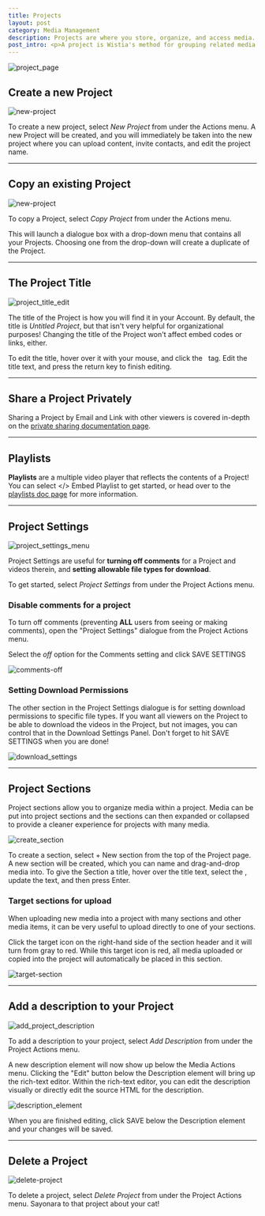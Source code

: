 ```yaml
---
title: Projects
layout: post
category: Media Management
description: Projects are where you store, organize, and access media. Projects are the building blocks for Wistia organization.
post_intro: <p>A project is Wistia's method for grouping related media. You might create a project with all the training videos for your organization, or all the sales materials related to a specific product.</p><p>You can think of Projects like the folders on your local computer, they are for storing your stuff in a logical manner.  There are lots of uses and functions within projects, which we will cover below.</p>
---
```


<div class="post_image center"><img src="http://embed.wistia.com/deliveries/13e855b3ea6a02735b6a1bcd070b3e4991a08633.png" alt="project_page" /></div>

## Create a new Project

<div class="post_image float_right"><img src="http://embed.wistia.com/deliveries/46e709a64e16ee0b7f9f780908480281f3db35a2.png" alt="new-project" /></div>

To create a new project, select *New Project* from under the <span class="action_menu">Actions</span> menu.  A new Project will be created, and you will immediately be taken into the new project where you can upload content, invite contacts, and edit the project name.

---

## Copy an existing Project

<div class="post_image float_right"><img src="http://embed.wistia.com/deliveries/f3c9f1c7deb0e032a0ef0e97665ebbedec99e9dc.png" alt="new-project" /></div>

To copy a Project, select *Copy Project* from under the <span class="action_menu">Actions</span> menu.

This will launch a dialogue box with a drop-down menu that contains all your Projects.  Choosing one from the drop-down will create a duplicate of the Project.

---

## The Project Title

<div class="post_image float_right"><img src="http://embed.wistia.com/deliveries/c6788df911c325b923258fb21b9984b3c23e538b.png" alt="project_title_edit" /></div>

The title of the Project is how you will find it in your Account.  By default, the title is *Untitled Project*, but that isn't very helpful for organizational purposes! Changing the title of the Project won't affect embed codes or links, either.

<div class='clear'></div>

To edit the title, hover over it with your mouse, and click the <span class="edit_tag">&nbsp;</span> tag. Edit the title text, and press the <span class="code">return</span> key to finish editing.

---

## Share a Project Privately

Sharing a Project by Email and Link with other viewers is covered in-depth on the [private sharing documentation page](/private-sharing).

---

## Playlists

**Playlists** are a multiple video player that reflects the contents of a Project! You can select <span class='code'>&lt;/&gt; Embed Playlist</span> to get started, or head over to the [playlists doc page](/playlists) for more information.

___

## Project Settings

<div class="post_image float_right"><img src="http://embed.wistia.com/deliveries/5525c4a91d2a3b842c51479907d9e7d56cd3bc3a.png" alt="project_settings_menu" /></div>

Project Settings are useful for **turning off comments** for a Project and videos therein, and **setting allowable file types for download**.

To get started, select *Project Settings* from under the <span class='action_menu'>Project Actions</span> menu.

### Disable comments for a project

To turn off comments (preventing **ALL** users from seeing or making comments), open the "Project Settings" dialogue from the <span class='action_menu'>Project Actions</span> menu.

Select the *off* option for the Comments setting and click <span class="faux_button">SAVE SETTINGS</span>

<div class="post_image center"><img src="http://embed.wistia.com/deliveries/f46e8c1fb52463daddb20e8be25ccc59e6c2b94c.png" alt="comments-off" /></div>

### Setting Download Permissions

The other section in the Project Settings dialogue is for setting download permissions to specific file types. If you want all viewers on the Project to be able to download the videos in the Project, but not images, you can control that in the Download Settings Panel. Don't forget to hit <span class="faux_button">SAVE SETTINGS</span> when you are done!

<div class="post_image center"><img src="http://embed.wistia.com/deliveries/c25c383aa9c7f3420a5b6816b98189cca799dccc.png" alt="download_settings" /></div>

---

## Project Sections

Project sections allow you to organize media within a project.  Media can be put into project sections and the sections can then expanded or collapsed to provide a cleaner experience for projects with many media. 

<div class="post_image float_right"><img src="http://embed.wistia.com/deliveries/55bd7a8a938e7d5ae33df5d91d2c84f1bfe71a6c.png" alt="create_section" /></div>

To create a section, select <span class="code">+ New section</span> from the top of the Project page. A new section will be created, which you can name and drag-and-drop media into. To give the Section a title, hover over the title text, select the <span class="edit_tag"></span>, update the text, and then press <span class='code'>Enter</span>.

### Target sections for upload

When uploading new media into a project with many sections and other media items, it can be very useful to upload directly to one of your sections.

Click the target icon on the right-hand side of the section header and it will turn from gray to red.  While this target icon is red, all media uploaded or copied into the project will automatically be placed in this section.

<div class="post_image center"><img src="http://embed.wistia.com/deliveries/1f22c1448082bb31f2735f02f0e65de36a2840cd.png" alt="target-section" /></div>

---

## Add a description to your Project

<div class="post_image float_right"><img src="http://embed.wistia.com/deliveries/a8a0b7e3900a847465c0e233ea4f7d18d852c263.png" alt="add_project_description" /></div>

To add a description to your project, select *Add Description* from under the <span class="action_menu">Project Actions</span> menu.

A new description element will now show up below the Media Actions menu.  Clicking the "Edit" button below the Description element will bring up the rich-text editor.  Within the rich-text editor, you can edit the description visually or directly edit the source HTML for the description. 

<div class="post_image float_right"><img src="http://embed.wistia.com/deliveries/f619cde22497bd067ae979c08b183060d76d236c.png" alt="description_element" /></div>

When you are finished editing, click <span class="faux_button">SAVE</span> below the Description element and your changes will be saved.

---

## Delete a Project

<div class="post_image float_right"><img src="http://embed.wistia.com/deliveries/581406b742b2a103ce226f36a9fa65f69a378131.png" alt="delete-project" /></div>

To delete a project, select *Delete Project* from under the <span class="action_menu">Project Actions</span> menu. Sayonara to that project about your cat!

